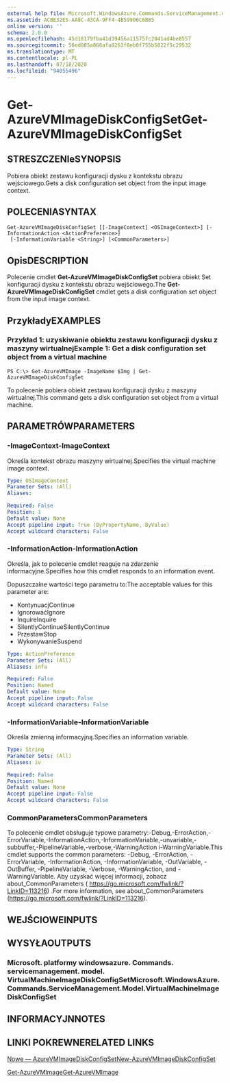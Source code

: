 ```yaml
---
external help file: Microsoft.WindowsAzure.Commands.ServiceManagement.dll-Help.xml
ms.assetid: ACBE32E5-AA8C-43CA-9FF4-4B59906C6B85
online version: ''
schema: 2.0.0
ms.openlocfilehash: 45d18179fba41d39456a11575fc2041ad4be8557
ms.sourcegitcommit: 56ed085a868afa8263f8eb0f755b5822f5c29532
ms.translationtype: MT
ms.contentlocale: pl-PL
ms.lasthandoff: 07/18/2020
ms.locfileid: "94055496"
---
```

# <span data-ttu-id="c8d1e-101">Get-AzureVMImageDiskConfigSet</span><span class="sxs-lookup"><span data-stu-id="c8d1e-101">Get-AzureVMImageDiskConfigSet</span></span>

## <span data-ttu-id="c8d1e-102">STRESZCZENIe</span><span class="sxs-lookup"><span data-stu-id="c8d1e-102">SYNOPSIS</span></span>
<span data-ttu-id="c8d1e-103">Pobiera obiekt zestawu konfiguracji dysku z kontekstu obrazu wejściowego.</span><span class="sxs-lookup"><span data-stu-id="c8d1e-103">Gets a disk configuration set object from the input image context.</span></span>

## <span data-ttu-id="c8d1e-104">POLECENIA</span><span class="sxs-lookup"><span data-stu-id="c8d1e-104">SYNTAX</span></span>

```
Get-AzureVMImageDiskConfigSet [[-ImageContext] <OSImageContext>] [-InformationAction <ActionPreference>]
 [-InformationVariable <String>] [<CommonParameters>]
```

## <span data-ttu-id="c8d1e-105">Opis</span><span class="sxs-lookup"><span data-stu-id="c8d1e-105">DESCRIPTION</span></span>
<span data-ttu-id="c8d1e-106">Polecenie cmdlet **Get-AzureVMImageDiskConfigSet** pobiera obiekt Set konfiguracji dysku z kontekstu obrazu wejściowego.</span><span class="sxs-lookup"><span data-stu-id="c8d1e-106">The **Get-AzureVMImageDiskConfigSet** cmdlet gets a disk configuration set object from the input image context.</span></span>

## <span data-ttu-id="c8d1e-107">Przykłady</span><span class="sxs-lookup"><span data-stu-id="c8d1e-107">EXAMPLES</span></span>

### <span data-ttu-id="c8d1e-108">Przykład 1: uzyskiwanie obiektu zestawu konfiguracji dysku z maszyny wirtualnej</span><span class="sxs-lookup"><span data-stu-id="c8d1e-108">Example 1: Get a disk configuration set object from a virtual machine</span></span>
```
PS C:\> Get-AzureVMImage -ImageName $Img | Get-AzureVMImageDiskConfigSet
```

<span data-ttu-id="c8d1e-109">To polecenie pobiera obiekt zestawu konfiguracji dysku z maszyny wirtualnej.</span><span class="sxs-lookup"><span data-stu-id="c8d1e-109">This command gets a disk configuration set object from a virtual machine.</span></span>

## <span data-ttu-id="c8d1e-110">PARAMETRÓW</span><span class="sxs-lookup"><span data-stu-id="c8d1e-110">PARAMETERS</span></span>

### <span data-ttu-id="c8d1e-111">-ImageContext</span><span class="sxs-lookup"><span data-stu-id="c8d1e-111">-ImageContext</span></span>
<span data-ttu-id="c8d1e-112">Określa kontekst obrazu maszyny wirtualnej.</span><span class="sxs-lookup"><span data-stu-id="c8d1e-112">Specifies the virtual machine image context.</span></span>

```yaml
Type: OSImageContext
Parameter Sets: (All)
Aliases: 

Required: False
Position: 1
Default value: None
Accept pipeline input: True (ByPropertyName, ByValue)
Accept wildcard characters: False
```

### <span data-ttu-id="c8d1e-113">-InformationAction</span><span class="sxs-lookup"><span data-stu-id="c8d1e-113">-InformationAction</span></span>
<span data-ttu-id="c8d1e-114">Określa, jak to polecenie cmdlet reaguje na zdarzenie informacyjne.</span><span class="sxs-lookup"><span data-stu-id="c8d1e-114">Specifies how this cmdlet responds to an information event.</span></span>

<span data-ttu-id="c8d1e-115">Dopuszczalne wartości tego parametru to:</span><span class="sxs-lookup"><span data-stu-id="c8d1e-115">The acceptable values for this parameter are:</span></span>

- <span data-ttu-id="c8d1e-116">Kontynuacj</span><span class="sxs-lookup"><span data-stu-id="c8d1e-116">Continue</span></span>
- <span data-ttu-id="c8d1e-117">Ignorować</span><span class="sxs-lookup"><span data-stu-id="c8d1e-117">Ignore</span></span>
- <span data-ttu-id="c8d1e-118">Inquire</span><span class="sxs-lookup"><span data-stu-id="c8d1e-118">Inquire</span></span>
- <span data-ttu-id="c8d1e-119">SilentlyContinue</span><span class="sxs-lookup"><span data-stu-id="c8d1e-119">SilentlyContinue</span></span>
- <span data-ttu-id="c8d1e-120">Przestaw</span><span class="sxs-lookup"><span data-stu-id="c8d1e-120">Stop</span></span>
- <span data-ttu-id="c8d1e-121">Wykonywanie</span><span class="sxs-lookup"><span data-stu-id="c8d1e-121">Suspend</span></span>

```yaml
Type: ActionPreference
Parameter Sets: (All)
Aliases: infa

Required: False
Position: Named
Default value: None
Accept pipeline input: False
Accept wildcard characters: False
```

### <span data-ttu-id="c8d1e-122">-InformationVariable</span><span class="sxs-lookup"><span data-stu-id="c8d1e-122">-InformationVariable</span></span>
<span data-ttu-id="c8d1e-123">Określa zmienną informacyjną.</span><span class="sxs-lookup"><span data-stu-id="c8d1e-123">Specifies an information variable.</span></span>

```yaml
Type: String
Parameter Sets: (All)
Aliases: iv

Required: False
Position: Named
Default value: None
Accept pipeline input: False
Accept wildcard characters: False
```

### <span data-ttu-id="c8d1e-124">CommonParameters</span><span class="sxs-lookup"><span data-stu-id="c8d1e-124">CommonParameters</span></span>
<span data-ttu-id="c8d1e-125">To polecenie cmdlet obsługuje typowe parametry:-Debug,-ErrorAction,-ErrorVariable,-InformationAction,-InformationVariable,-unvariable,-subbuffer,-PipelineVariable,-verbose,-WarningAction i-WarningVariable.</span><span class="sxs-lookup"><span data-stu-id="c8d1e-125">This cmdlet supports the common parameters: -Debug, -ErrorAction, -ErrorVariable, -InformationAction, -InformationVariable, -OutVariable, -OutBuffer, -PipelineVariable, -Verbose, -WarningAction, and -WarningVariable.</span></span> <span data-ttu-id="c8d1e-126">Aby uzyskać więcej informacji, zobacz about_CommonParameters ( https://go.microsoft.com/fwlink/?LinkID=113216) .</span><span class="sxs-lookup"><span data-stu-id="c8d1e-126">For more information, see about_CommonParameters (https://go.microsoft.com/fwlink/?LinkID=113216).</span></span>

## <span data-ttu-id="c8d1e-127">WEJŚCIOWE</span><span class="sxs-lookup"><span data-stu-id="c8d1e-127">INPUTS</span></span>

## <span data-ttu-id="c8d1e-128">WYSYŁA</span><span class="sxs-lookup"><span data-stu-id="c8d1e-128">OUTPUTS</span></span>

### <span data-ttu-id="c8d1e-129">Microsoft. platformy windowsazure. Commands. servicemanagement. model. VirtualMachineImageDiskConfigSet</span><span class="sxs-lookup"><span data-stu-id="c8d1e-129">Microsoft.WindowsAzure.Commands.ServiceManagement.Model.VirtualMachineImageDiskConfigSet</span></span>

## <span data-ttu-id="c8d1e-130">INFORMACYJN</span><span class="sxs-lookup"><span data-stu-id="c8d1e-130">NOTES</span></span>

## <span data-ttu-id="c8d1e-131">LINKI POKREWNE</span><span class="sxs-lookup"><span data-stu-id="c8d1e-131">RELATED LINKS</span></span>

[<span data-ttu-id="c8d1e-132">Nowe — AzureVMImageDiskConfigSet</span><span class="sxs-lookup"><span data-stu-id="c8d1e-132">New-AzureVMImageDiskConfigSet</span></span>](./New-AzureVMImageDiskConfigSet.md)

[<span data-ttu-id="c8d1e-133">Get-AzureVMImage</span><span class="sxs-lookup"><span data-stu-id="c8d1e-133">Get-AzureVMImage</span></span>](./Get-AzureVMImage.md)


